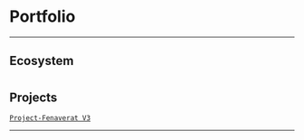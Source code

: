 # Portfolio

---

## Ecosystem


# 

## Projects
[`Project-Fenaverat V3`](https://github.com/lxRbckl/Project-Fenaverat/blob/V3/README.md)

---